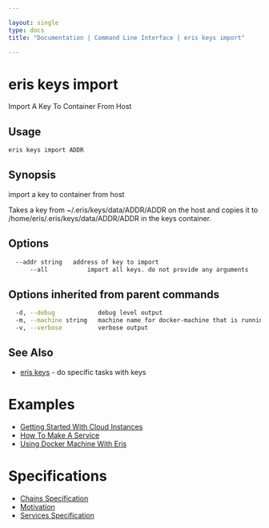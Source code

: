 ```yaml
---

layout: single
type: docs
title: "Documentation | Command Line Interface | eris keys import"

---
```


# eris keys import

Import A Key To Container From Host

## Usage

```bash
eris keys import ADDR
```

## Synopsis

import a key to container from host

Takes a key from ~/.eris/keys/data/ADDR/ADDR
on the host and copies it to /home/eris/.eris/keys/data/ADDR/ADDR
in the keys container.


## Options

```bash
  --addr string   address of key to import
      --all           import all keys. do not provide any arguments
```

## Options inherited from parent commands

```bash
  -d, --debug            debug level output
  -m, --machine string   machine name for docker-machine that is running VM (default "eris")
  -v, --verbose          verbose output
```



## See Also

* [eris keys](/docs/documentation/cli/0.12.0-rc3/eris_keys/) - do specific tasks with keys




# Examples

* [Getting Started With Cloud Instances](/docs/documentation/cli/0.12.0-rc3/examples/getting_started_with_cloud_instances/)
* [How To Make A Service](/docs/documentation/cli/0.12.0-rc3/examples/how_to_make_a_service/)
* [Using Docker Machine With Eris](/docs/documentation/cli/0.12.0-rc3/examples/using_docker_machine_with_eris/)


# Specifications

* [Chains Specification](/docs/documentation/cli/0.12.0-rc3/specifications/chains_specification/)
* [Motivation](/docs/documentation/cli/0.12.0-rc3/specifications/motivation/)
* [Services Specification](/docs/documentation/cli/0.12.0-rc3/specifications/services_specification/)

